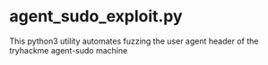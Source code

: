 # agent_sudo_exploit.py
This python3 utility automates fuzzing the user agent header of the tryhackme agent-sudo machine
